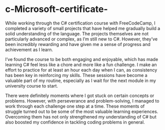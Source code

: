# c-Microsoft-certificate-

While working through the C# certification course with FreeCodeCamp, I completed a variety of small projects that have helped me gradually build a solid understanding of the language.
The projects themselves are not particularly advanced or complex, as I’m still new to C#. However, they’ve been incredibly rewarding and have given me a sense of progress and achievement as I learn. 

I’ve found the course to be both engaging and enjoyable, which has made learning C# feel less like a chore and more like a fun challenge. 
I make an effort to practice for at least an hour each day when I can, as consistency has been key in reinforcing my skills. These sessions have become a valuable part of my routine, especially as I wait for the next module in my university course to start. 

There were definitely moments where I got stuck on certain concepts or problems.
However, with perseverance and problem-solving, I managed to work through each challenge one step at a time.
These moments of struggle turned out to be some of the most valuable learning experiences.
Overcoming them has not only strengthened my understanding of C# but also boosted my confidence in tackling coding problems in general.
